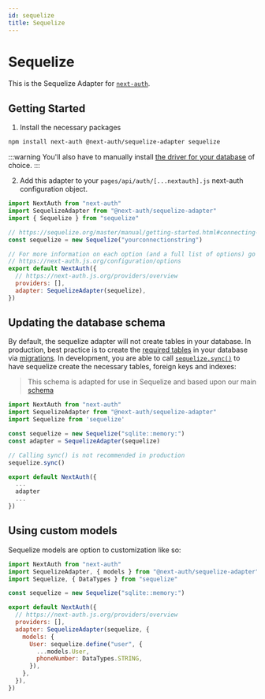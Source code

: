 ```yaml
---
id: sequelize
title: Sequelize
---
```


# Sequelize

This is the Sequelize Adapter for [`next-auth`](https://next-auth.js.org).

## Getting Started

1. Install the necessary packages

```bash npm2yarn2pnpm
npm install next-auth @next-auth/sequelize-adapter sequelize
```

:::warning
You'll also have to manually install [the driver for your database](https://sequelize.org/master/manual/getting-started.html) of choice.
:::

2. Add this adapter to your `pages/api/auth/[...nextauth].js` next-auth configuration object.

```javascript title="pages/api/auth/[...nextauth].js"
import NextAuth from "next-auth"
import SequelizeAdapter from "@next-auth/sequelize-adapter"
import { Sequelize } from "sequelize"

// https://sequelize.org/master/manual/getting-started.html#connecting-to-a-database
const sequelize = new Sequelize("yourconnectionstring")

// For more information on each option (and a full list of options) go to
// https://next-auth.js.org/configuration/options
export default NextAuth({
  // https://next-auth.js.org/providers/overview
  providers: [],
  adapter: SequelizeAdapter(sequelize),
})
```

## Updating the database schema

By default, the sequelize adapter will not create tables in your database. In production, best practice is to create the [required tables](https://next-auth.js.org/adapters/models) in your database via [migrations](https://sequelize.org/master/manual/migrations.html). In development, you are able to call [`sequelize.sync()`](https://sequelize.org/master/manual/model-basics.html#model-synchronization) to have sequelize create the necessary tables, foreign keys and indexes:

> This schema is adapted for use in Sequelize and based upon our main [schema](/adapters/models)

```js
import NextAuth from "next-auth"
import SequelizeAdapter from "@next-auth/sequelize-adapter"
import Sequelize from 'sequelize'

const sequelize = new Sequelize("sqlite::memory:")
const adapter = SequelizeAdapter(sequelize)

// Calling sync() is not recommended in production
sequelize.sync()

export default NextAuth({
  ...
  adapter
  ...
})
```

## Using custom models

Sequelize models are option to customization like so:

```js
import NextAuth from "next-auth"
import SequelizeAdapter, { models } from "@next-auth/sequelize-adapter"
import Sequelize, { DataTypes } from "sequelize"

const sequelize = new Sequelize("sqlite::memory:")

export default NextAuth({
  // https://next-auth.js.org/providers/overview
  providers: [],
  adapter: SequelizeAdapter(sequelize, {
    models: {
      User: sequelize.define("user", {
        ...models.User,
        phoneNumber: DataTypes.STRING,
      }),
    },
  }),
})
```
